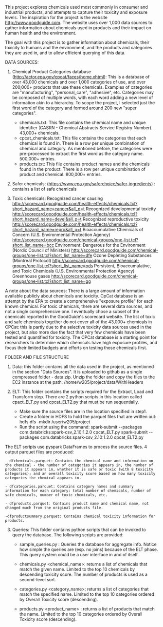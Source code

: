 This project explores chemicals used most commonly in consumer and industrial products, and attempts to capture their toxicity and exposure levels. The inspiration for the project is the website http://www.goodguide.com. The website uses over 1,000 data sources to gather information about chemicals used in products and their impact on human health and the environment. 

The goal with this project is to gather information about chemicals, their toxicity to humans and the environment, and the products and categories they are used in, and to allow efficient querying of this data.

DATA SOURCES:

1. Chemical Product Categories database (http://actor.epa.gov/cpcat/faces/home.xhtml): This is a database of over 43,000 chemicals and over 1,000 categories of use, and over 200,000+ products that use these chemicals. Examples of categories are "manufacturing", "personal_care", "adhesive", etc. Categories may be composed of multiple words, with each word adding a new level of information akin to a hierarchy. To scope the project, I selected just the first word of the category and formed around 200 new "super categories".

    - chemicals.txt: This file contains the chemical name and unique identifier (CASRN - Chemical Abstracts Service Registry Number). 43,000+ chemicals.
    - cpcat_chemicals.txt: This file contains the categories that each chemical is found in. There is a row per unique combination of chemical and category. As mentioned before, the categories were pre-processed to extract the first word as the category name. 500,000+ entries.
    - products.txt: This file contains product names and the chemicals found in the product. There is a row per unique combination of product and chemical. 800,000+ entries.


2.  Safer chemicals: (https://www.epa.gov/saferchoice/safer-ingredients) : contains a list of safe chemicals

3. Toxic chemicals:
    Recognized cancer causing
    http://scorecard.goodguide.com/health-effects/chemicals.tcl?short_hazard_name=cancer&all_p=t
    Recognized developmental toxicity
    http://scorecard.goodguide.com/health-effects/chemicals.tcl?short_hazard_name=devel&all_p=t
    Recognized reproductive toxicity
    http://scorecard.goodguide.com/health-effects/chemicals.tcl?short_hazard_name=repro&all_p=t
    Bioaccumulative Chemicals of Concern (U.S. Environmental Protection Agency)
    http://scorecard.goodguide.com/chemical-groups/one-list.tcl?short_list_name=bcc
    Environment: Dangerous for the Environment (Nordic Council of Ministers)
    http://scorecard.goodguide.com/chemical-groups/one-list.tcl?short_list_name=dfe
    Ozone Depleting Substances (Montreal Protocol)
    http://scorecard.goodguide.com/chemical-groups/one-list.tcl?short_list_name=ods
    Persistent, Bioaccumulative, and Toxic Chemicals (U.S. Environmental Protection Agency)
    Greenhouse gases
    http://scorecard.goodguide.com/chemical-groups/one-list.tcl?short_list_name=gg


A note about the data sources: There is a large amount of information available publicly about chemicals and toxicity. CpCat database is an attempt by the EPA to create a comprehensive "exposure profile" for each known chemical. For toxic chemicals, there are several data sources, and not a single comprehensive one. I eventually chose a subset of the chemicals reported in the GoodGuide's scorecard website. The list of toxic and safe chemicals together do not cover all of the 43,000+ chemicals in CPCat: this is partly due to the selective toxicity data sources used in the project, but also more due the fact that very few chemicals have been tested and quantified for toxicity. The CPCat database is a starting point for researchers to determine which chemicals have high exposure profiles, and focus their limited budgets and efforts on testing those chemicals first.


FOLDER AND FILE STRUCTURE

1. Data: this folder contains all the data used in the project, as mentioned in the section "Data Sources". It is uploaded to github as a single compressed folder - data.zip. Unzip the folder and copy the files to the EC2 instance at the path: /home/w205/project/data/WithHeaders

2. ELT: This folder contains the scripts required for the Extract, Load and Transform step. There are 2 python scripts in this location called cpact_ELT.py and cpcat_ELT2.py that must be run sequentially.

    - Make sure the source files are in the location specified in step1.
    - Create a folder in HDFS to hold the parquet files that are written out: hdfs dfs -mkdir /user/w205/project
    - Run the script using the command: 
            spark-submit --packages com.databricks:spark-csv_2.10:1.2.0 cpcat_ELT.py
            spark-submit --packages com.databricks:spark-csv_2.10:1.2.0 cpcat_ELT2.py

The ELT scripts use pyspark DataFrames to process the source files. 4 output parquet files are produced:

    - dfchemicals.parquet: Contains the chemical name and information on the chemical - the number of categories it appears in, the number of products it appears in, whether it is safe or toxic (with 8 toxicity categories); and an overall toxicity score based on how many toxicity categories the chemical appears in.
    
    - dfcategories.parquet: Contains category names and summary information for each category: total number of chemicals, number of safe chemicals, number of toxic chemicals, etc.

    - dfproducts.parquet: Contains product name and chemical name, not changed much from the original products file.
    
    -dfproductsummary.parquet: Contains chemical toxicity information for products.

3. Queries: This folder contains python scripts that can be invoked to query the database. The following scripts are provided:

    - sample_queries.py : Queries the database for aggregate info. Notice how simple the queries are (esp. no joins) because of the ELT phase. This query system could be a user interface in and of itself.
    
    - chemicals.py <chemical_name>: returns a list of chemicals that match the given name. Limited to the top 10 chemicals by descending toxicity score. The number of products is used as a second-level sort.
        
    - categories.py <category_name>: returns a list of categories that match the specified name. Limited to the top 10 categories ordered by Overall Toxicity score (descending).
    
    - products.py <product_name> : returns a list of products that match the name. Limited to the top 10 categories ordered by Overall Toxicity score (descending).
    




    
    
